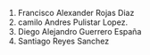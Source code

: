1. Francisco Alexander Rojas Diaz
2. camilo Andres Pulistar Lopez.
3. Diego Alejandro Guerrero España
4. Santiago Reyes Sanchez

